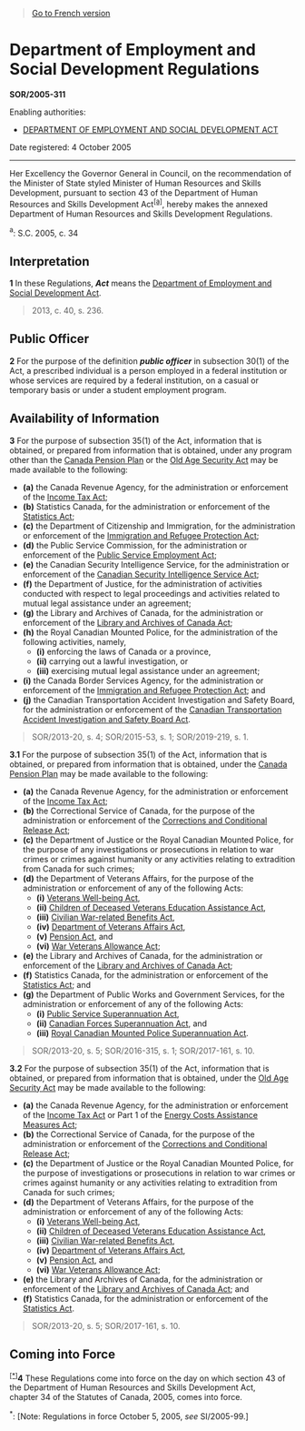 > [Go to French version](/fr/Règlements/Décrets,%20ordonnances%20et%20règlements%20statutaires/2005/311.md)

# Department of Employment and Social Development Regulations

**SOR/2005-311**

Enabling authorities: 
- [DEPARTMENT OF EMPLOYMENT AND SOCIAL DEVELOPMENT ACT](/en/Acts/Statutes%20of%20Canada/2005/c.%2034.md)

Date registered: 4 October 2005

----------

Her Excellency the Governor General in Council, on the recommendation of the Minister of State styled Minister of Human Resources and Skills Development, pursuant to section 43 of the Department of Human Resources and Skills Development Act<sup><a href='#footnotea_e'>[a]</a></sup>, hereby makes the annexed Department of Human Resources and Skills Development Regulations.

<a name='footnotea_e'><sup>a</sup></a>: S.C. 2005, c. 34<br />




## Interpretation


**1** In these Regulations, ***Act*** means the [Department of Employment and Social Development Act](/en/Acts/Statutes%20of%20Canada/2005/c.%2034.md).
> 2013, c. 40, s. 236.





## Public Officer


**2** For the purpose of the definition ***public officer*** in subsection 30(1) of the Act, a prescribed individual is a person employed in a federal institution or whose services are required by a federal institution, on a casual or temporary basis or under a student employment program.




## Availability of Information


**3** For the purpose of subsection 35(1) of the Act, information that is obtained, or prepared from information that is obtained, under any program other than the [Canada Pension Plan](/en/Acts/Revised%20Statutes%20of%20Canada/C/C-8.md) or the [Old Age Security Act](/en/Acts/Revised%20Statutes%20of%20Canada/O/O-9.md) may be made available to the following:
- **(a)** the Canada Revenue Agency, for the administration or enforcement of the [Income Tax Act](/en/Acts/Statutes%20of%20Canada/1985/c.%201%20(5th%20Supp.).md);
- **(b)** Statistics Canada, for the administration or enforcement of the [Statistics Act](/en/Acts/Revised%20Statutes%20of%20Canada/S/S-19.md);
- **(c)** the Department of Citizenship and Immigration, for the administration or enforcement of the [Immigration and Refugee Protection Act](/en/Acts/Statutes%20of%20Canada/2001/c.%2027.md);
- **(d)** the Public Service Commission, for the administration or enforcement of the [Public Service Employment Act](/en/Acts/Statutes%20of%20Canada/2003/c.%2022,%20ss.%2012,%2013%20.md);
- **(e)** the Canadian Security Intelligence Service, for the administration or enforcement of the [Canadian Security Intelligence Service Act](/en/Acts/Revised%20Statutes%20of%20Canada/C/C-23.md);
- **(f)** the Department of Justice, for the administration of activities conducted with respect to legal proceedings and activities related to mutual legal assistance under an agreement;
- **(g)** the Library and Archives of Canada, for the administration or enforcement of the [Library and Archives of Canada Act](/en/Acts/Statutes%20of%20Canada/2004/c.%2011.md);
- **(h)** the Royal Canadian Mounted Police, for the administration of the following activities, namely,
	- **(i)** enforcing the laws of Canada or a province,
	- **(ii)** carrying out a lawful investigation, or
	- **(iii)** exercising mutual legal assistance under an agreement;
- **(i)** the Canada Border Services Agency, for the administration or enforcement of the [Immigration and Refugee Protection Act](/en/Acts/Statutes%20of%20Canada/2001/c.%2027.md); and
- **(j)** the Canadian Transportation Accident Investigation and Safety Board, for the administration or enforcement of the [Canadian Transportation Accident Investigation and Safety Board Act](/en/Acts/Statutes%20of%20Canada/1989/c.%203.md).
> SOR/2013-20, s. 4; SOR/2015-53, s. 1; SOR/2019-219, s. 1.




**3.1** For the purpose of subsection 35(1) of the Act, information that is obtained, or prepared from information that is obtained, under the [Canada Pension Plan](/en/Acts/Revised%20Statutes%20of%20Canada/C/C-8.md) may be made available to the following:
- **(a)** the Canada Revenue Agency, for the administration or enforcement of the [Income Tax Act](/en/Acts/Statutes%20of%20Canada/1985/c.%201%20(5th%20Supp.).md);
- **(b)** the Correctional Service of Canada, for the purpose of the administration or enforcement of the [Corrections and Conditional Release Act](/en/Acts/Statutes%20of%20Canada/1992/c.%2020.md);
- **(c)** the Department of Justice or the Royal Canadian Mounted Police, for the purpose of any investigations or prosecutions in relation to war crimes or crimes against humanity or any activities relating to extradition from Canada for such crimes;
- **(d)** the Department of Veterans Affairs, for the purpose of the administration or enforcement of any of the following Acts:
	- **(i)** [Veterans Well-being Act](/en/Acts/Statutes%20of%20Canada/2005/c.%2021.md),
	- **(ii)** [Children of Deceased Veterans Education Assistance Act](/en/Acts/Revised%20Statutes%20of%20Canada/C/C-28.md),
	- **(iii)** [Civilian War-related Benefits Act](/en/Acts/Revised%20Statutes%20of%20Canada/C/C-31.md),
	- **(iv)** [Department of Veterans Affairs Act](/en/Acts/Revised%20Statutes%20of%20Canada/V/V-1.md),
	- **(v)** [Pension Act](/en/Acts/Revised%20Statutes%20of%20Canada/P/P-6.md), and
	- **(vi)** [War Veterans Allowance Act](/en/Acts/Revised%20Statutes%20of%20Canada/W/W-3.md);
- **(e)** the Library and Archives of Canada, for the administration or enforcement of the [Library and Archives of Canada Act](/en/Acts/Statutes%20of%20Canada/2004/c.%2011.md);
- **(f)** Statistics Canada, for the administration or enforcement of the [Statistics Act](/en/Acts/Revised%20Statutes%20of%20Canada/S/S-19.md); and
- **(g)** the Department of Public Works and Government Services, for the administration or enforcement of any of the following Acts:
	- **(i)** [Public Service Superannuation Act](/en/Acts/Revised%20Statutes%20of%20Canada/P/P-36.md),
	- **(ii)** [Canadian Forces Superannuation Act](/en/Acts/Revised%20Statutes%20of%20Canada/C/C-17.md), and
	- **(iii)** [Royal Canadian Mounted Police Superannuation Act](/en/Acts/Revised%20Statutes%20of%20Canada/R/R-11.md).
> SOR/2013-20, s. 5; SOR/2016-315, s. 1; SOR/2017-161, s. 10.




**3.2** For the purpose of subsection 35(1) of the Act, information that is obtained, or prepared from information that is obtained, under the [Old Age Security Act](/en/Acts/Revised%20Statutes%20of%20Canada/O/O-9.md) may be made available to the following:
- **(a)** the Canada Revenue Agency, for the administration or enforcement of the [Income Tax Act](/en/Acts/Statutes%20of%20Canada/1985/c.%201%20(5th%20Supp.).md) or Part 1 of the [Energy Costs Assistance Measures Act](/en/Acts/Statutes%20of%20Canada/2005/c.%2049.md);
- **(b)** the Correctional Service of Canada, for the purpose of the administration or enforcement of the [Corrections and Conditional Release Act](/en/Acts/Statutes%20of%20Canada/1992/c.%2020.md);
- **(c)** the Department of Justice or the Royal Canadian Mounted Police, for the purpose of investigations or prosecutions in relation to war crimes or crimes against humanity or any activities relating to extradition from Canada for such crimes;
- **(d)** the Department of Veterans Affairs, for the purpose of the administration or enforcement of any of the following Acts:
	- **(i)** [Veterans Well-being Act](/en/Acts/Statutes%20of%20Canada/2005/c.%2021.md),
	- **(ii)** [Children of Deceased Veterans Education Assistance Act](/en/Acts/Revised%20Statutes%20of%20Canada/C/C-28.md),
	- **(iii)** [Civilian War-related Benefits Act](/en/Acts/Revised%20Statutes%20of%20Canada/C/C-31.md),
	- **(iv)** [Department of Veterans Affairs Act](/en/Acts/Revised%20Statutes%20of%20Canada/V/V-1.md),
	- **(v)** [Pension Act](/en/Acts/Revised%20Statutes%20of%20Canada/P/P-6.md), and
	- **(vi)** [War Veterans Allowance Act](/en/Acts/Revised%20Statutes%20of%20Canada/W/W-3.md);
- **(e)** the Library and Archives of Canada, for the administration or enforcement of the [Library and Archives of Canada Act](/en/Acts/Statutes%20of%20Canada/2004/c.%2011.md); and
- **(f)** Statistics Canada, for the administration or enforcement of the [Statistics Act](/en/Acts/Revised%20Statutes%20of%20Canada/S/S-19.md).
> SOR/2013-20, s. 5; SOR/2017-161, s. 10.





## Coming into Force


<sup><a href='#fn_IndFC_hq_13185'>[*]</a></sup>**4** These Regulations come into force on the day on which section 43 of the Department of Human Resources and Skills Development Act, chapter 34 of the Statutes of Canada, 2005, comes into force.

<a name='fn_IndFC_hq_13185'><sup>*</sup></a>: [Note: Regulations in force October 5, 2005, *see* SI/2005-99.]<br />



